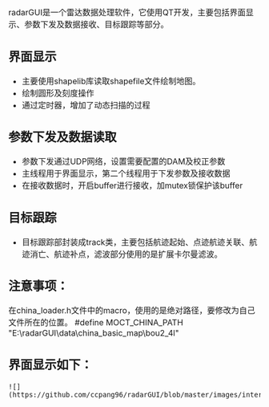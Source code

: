 <font size = 3>

radarGUI是一个雷达数据处理软件，它使用QT开发，主要包括界面显示、参数下发及数据接收、目标跟踪等部分。

## 界面显示
- 主要使用shapelib库读取shapefile文件绘制地图。
- 绘制圆形及刻度操作
- 通过定时器，增加了动态扫描的过程

## 参数下发及数据读取

- 参数下发通过UDP网络，设置需要配置的DAM及校正参数
- 主线程用于界面显示，第二个线程用于下发参数及接收数据
- 在接收数据时，开启buffer进行接收，加mutex锁保护该buffer

## 目标跟踪 
- 目标跟踪部封装成track类，主要包括航迹起始、点迹航迹关联、航迹消亡、航迹补点，滤波部分使用的是扩展卡尔曼滤波。

## 注意事项：
在china_loader.h文件中的macro，使用的是绝对路径，要修改为自己文件所在的位置。
    #define MOCT_CHINA_PATH  "E:\\radarGUI\\data\\china_basic_map\\bou2_4l"
## 界面显示如下：

    ![](https://github.com/ccpang96/radarGUI/blob/master/images/interface.png)


</font>
